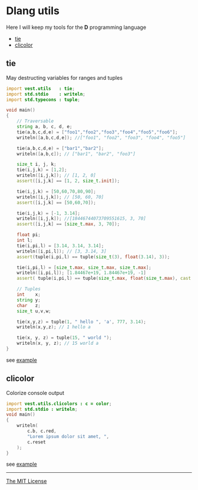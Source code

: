 # Dlang utils
Here I will keep my tools for the **D** programming language

- [tie](#tie)
- [clicolor](#clicolor)

## tie

May destructing variables for ranges and tuples

```d
import vest.utils   : tie;
import std.stdio    : writeln;
import std.typecons : tuple;

void main()
{
    // Traversable
    string a, b, c, d, e;
    tie(a,b,c,d,e) = ["foo1","foo2","foo3","foo4","foo5","foo6"];
    writeln([a,b,c,d,e]); //["foo1", "foo2", "foo3", "foo4", "foo5"]

    tie(a,b,c,d,e) = ["bar1","bar2"];
    writeln([a,b,c]); // ["bar1", "bar2", "foo3"]

    size_t i, j, k;
    tie(i,j,k) = [1,2];
    writeln([i,j,k]); // [1, 2, 0]
    assert([i,j,k] == [1, 2, size_t.init]);

    tie(i,j,k) = [50,60,70,80,90];
    writeln([i,j,k]); // [50, 60, 70]
    assert([i,j,k] == [50,60,70]);

    tie(i,j,k) = [-1, 3.14];
    writeln([i,j,k]); //[18446744073709551615, 3, 70]
    assert([i,j,k] == [size_t.max, 3, 70]);

    float pi;
    int l;
    tie(i,pi,l) = [3.14, 3.14, 3.14];
    writeln([i,pi,l]); // [3, 3.14, 3]
    assert(tuple(i,pi,l) == tuple(size_t(3), float(3.14), 3));

    tie(i,pi,l) = [size_t.max, size_t.max, size_t.max];
    writeln([i,pi,l]); [1.84467e+19, 1.84467e+19, -1]
    assert( tuple(i,pi,l) == tuple(size_t.max, float(size_t.max), cast(int) size_t.max ) );

    // Tuples
    int    x;
    string y;
    char   z;
    size_t u,v,w;

    tie(x,y,z) = tuple(1, " hello ", 'a', 777, 3.14);
    writeln(x,y,z); // 1 hello a

    tie(x, y, z) = tuple(15, " world ");
    writeln(x, y, z); // 15 world a
}
```
see [example](exmpls/test_tie.d)

## clicolor

Colorize console output

```d
import vest.utils.clicolors : c = color;
import std.stdio : writeln;
void main()
{
    writeln(
        c.b, c.red,
        "Lorem ipsum dolor sit amet, ",
        c.reset
    );
}
```
see [example](exmpls/test_clicolors.d)

---
[The MIT License](LICENSE)
